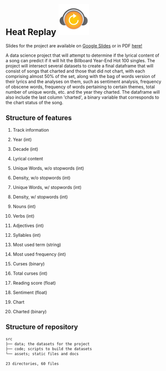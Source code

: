 # Heat Replay <img src="https://github.com/kug3lblitz/Heat-Replay/blob/master/src/assets/static/logo.png" width=100px>

Slides for the project are available on [Google Slides](https://docs.google.com/presentation/d/1Dhv5HM0RlNM2IXY349DZu5zE4PEEYr04red-n8pa_sM/edit?usp=sharing) or in PDF [here!]()

A data science project that will attempt to determine if the lyrical content of a song can predict 
if it will hit the Billboard Year-End Hot 100 singles. The project will intersect several datasets to create a final
dataframe that will consist of songs that charted and those that did not chart, with each comprising almost 50% of 
the set, along with the bag of words version of their lyrics and the analyses on them, such as sentiment analysis, 
frequency of obscene words, frequency of words pertaining to certain themes, total number of unique words, etc. and 
the year they charted. The dataframe will also include the last column 'charted', a binary variable that corresponds
to the chart status of the song.

## Structure of features

1. Track information
  1. Year (int)
  2. Decade (int)

2.  Lyrical content
  1. Unique Words, w/o stopwords (int)
  2. Density, w/o stopwords (int)
  3. Unique Words, w/ stopwords (int)
  4. Density, w/ stopwords (int)
  5. Nouns (int)
  6. Verbs (int)
  7. Adjectives (int)
  8. Syllables (int)
  9. Most used term (string)
  10. Most used frequency (int)
  11. Curses (binary)
  12. Total curses (int)
  13. Reading score (float)
  14. Sentiment (float)

3.  Chart
  1.  Charted (binary)

## Structure of repository
```
src
├── data; the datasets for the project
├── code; scripts to build the datasets
└── assets; static files and docs

23 directories, 60 files
```
